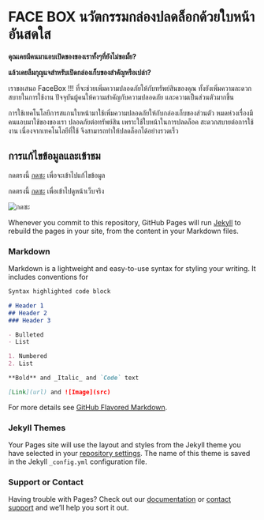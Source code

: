# FACE BOX นวัตกรรมกล่องปลดล็อกด้วยใบหน้าอันสดใส
**คุณเคยมีคนมาแอบเปิดของของเราทั้งๆที่ยังไม่ขอมั้ย?**

**แล้วเคยลืมกุญแจสำหรับเปิดกล่องเก็บของสำคัญหรือเปล่า?**

เราขอเสนอ FaceBox !!! ที่จะช่วยเพิ่มความปลอดภัยให้กับทรัพย์สินของคุณ ทั้งยังเพิ่มความละดวกสบายในการใช้งาน
ปัจจุบันผู้คนให้ความสำคัญกับความปลอดภัย และความเป็นส่วนตัวมากขึ้น
 
การใช้เทคโนโลยีการสแกนใบหน้ามาใช้เพิ่มความปลอดภัยให้กับกล่องเก็บของส่วนตัว หมดห่วงเรื่องมีคนแอบมาใช้ของของเรา
ปลอดภัยต่อทรัพย์สิน เพราะใช้ใบหน้าในการปลดล็อค
สะดวกสบายต่อการใช้งาน เนื่องจากเทคโนโลยีที่ใช้ จึงสามารถทำให้ปลดล็อกได้อย่างรวดเร็ว

## การแก้ไขข้อมูลและเข้าชม
กดตรงนี้ [กดซะ](https://github.com/artist0123/safe/edit/gh-pages/index.md) เพื่อจะเข้าไปแก้ไขข้อมูล

กดตรงนี้ [กดซะ](https://artist0123.github.io/facebox) เพื่อเข้าไปดูหน้าเว็บจริง

![กดซะ](https://www.google.com/url?sa=i&url=https%3A%2F%2Ffreepikpsd.com%2Fel-risitas-png-transparent-images%2F709169%2F&psig=AOvVaw0SfP7nvwbVmjRphzpOUIqn&ust=1620145949970000&source=images&cd=vfe&ved=0CAIQjRxqFwoTCKCl4ZD4rfACFQAAAAAdAAAAABAD)

Whenever you commit to this repository, GitHub Pages will run [Jekyll](https://jekyllrb.com/) to rebuild the pages in your site, from the content in your Markdown files.

### Markdown

Markdown is a lightweight and easy-to-use syntax for styling your writing. It includes conventions for

```markdown
Syntax highlighted code block

# Header 1
## Header 2
### Header 3

- Bulleted
- List

1. Numbered
2. List

**Bold** and _Italic_ and `Code` text

[Link](url) and ![Image](src)
```

For more details see [GitHub Flavored Markdown](https://guides.github.com/features/mastering-markdown/).

### Jekyll Themes

Your Pages site will use the layout and styles from the Jekyll theme you have selected in your [repository settings](https://github.com/artist0123/safe/settings/pages). The name of this theme is saved in the Jekyll `_config.yml` configuration file.

### Support or Contact

Having trouble with Pages? Check out our [documentation](https://docs.github.com/categories/github-pages-basics/) or [contact support](https://support.github.com/contact) and we’ll help you sort it out.
